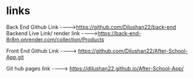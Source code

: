 # links
Back End Github Link ---->https://github.com/Dilushan22/back-end
Backend Live Link/ render link ---->https://back-end-8r8m.onrender.com/collection/Products

Front End Github Link ----> https://github.com/Dilushan22/After-School-App.git

Git hub pages link ----> https://dilushan22.github.io/After-School-App/
